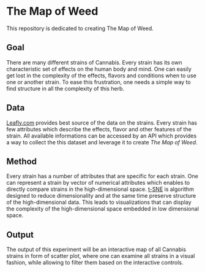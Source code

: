 # The Map of Weed

This repository is dedicated to creating The Map of Weed.

## Goal

There are many different strains of Cannabis. Every strain has its own characteristic set of effects on the human body and mind. One can easily get lost in the complexity of the effects, flavors and conditions when to use one or another strain. To ease this frustration, one needs a simple way to find structure in all the complexity of this herb.

## Data

[Leafly.com](http://leafly.com/) provides best source of the data on the strains. Every strain has few attributes which describe the effects, flavor and other features of the strain. All available informations can be accessed by an API which provides a way to collect the this dataset and leverage it to create *The Map of Weed*.

## Method

Every strain has a number of attributes that are specific for each strain. One can represent a strain by vector of numerical attributes which enables to directly compare strains in the high-dimensional space. [t-SNE](https://en.wikipedia.org/wiki/T-distributed_stochastic_neighbor_embedding) is algorithm designed to reduce dimensionality and at the same time preserve structure of the high-dimensional data. This leads to visualizations that can display the complexity of the high-dimensional space embedded in low dimensional space.

## Output

The output of this experiment will be an interactive map of all Cannabis strains in form of scatter plot, where one can examine all strains in a visual fashion, while allowing to filter them based on the interactive controls.
